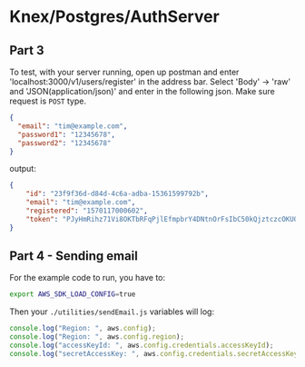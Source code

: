 # Knex/Postgres/AuthServer

## Part 3

To test, with your server running, open up postman and enter 'localhost:3000/v1/users/register' in the address bar. Select 'Body' -> 'raw' and 'JSON(application/json)' and enter in the following json. Make sure request is `POST` type.

```json
{
  "email": "tim@example.com",
  "password1": "12345678",
  "password2": "12345678"
}
```

output:

```json
{
    "id": "23f9f36d-d84d-4c6a-adba-15361599792b",
    "email": "tim@example.com",
    "registered": "1570117000602",
    "token": "PJyHmRihz71Vi8OKTbRFqPjlEfmpbrY4DNtnOrFsIbC50kQjztczcOKUOxWqyttm"
}
```

## Part 4 - Sending email

For the example code to run, you have to:

```sh
export AWS_SDK_LOAD_CONFIG=true
```

Then your `./utilities/sendEmail.js` variables will log:

```js
console.log("Region: ", aws.config);
console.log("Region: ", aws.config.region);
console.log("accessKeyId: ", aws.config.credentials.accessKeyId);
console.log("secretAccessKey: ", aws.config.credentials.secretAccessKey);
```
